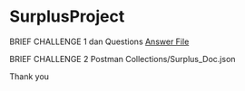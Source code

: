 # SurplusProject

BRIEF CHALLENGE 1 dan Questions
[Answer File](https://docs.google.com/spreadsheets/d/18Nty25YOY9Rogua2oaSzj9d7mslfRKeVm0FZ-IcFB7U/edit?usp=sharing)

BRIEF CHALLENGE 2
Postman Collections/Surplus_Doc.json

Thank you

